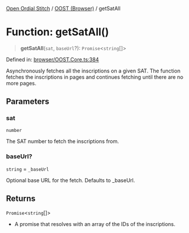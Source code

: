 [Open Ordial Stitch](../../README.md) / [OOST (Browser)](../README.md) / getSatAll

# Function: getSatAll()

> **getSatAll**(`sat`, `baseUrl`?): `Promise`\<`string`[]\>

Defined in: [browser/OOST.Core.ts:384](https://github.com/open-ordinal/open-ordinal-stitch/blob/0aafca5ac400fd4fbd267bbafa1a162a9dc20139/src/browser/OOST.Core.ts#L384)

Asynchronously fetches all the inscriptions on a given SAT.
The function fetches the inscriptions in pages and continues fetching until there are no more pages.

## Parameters

### sat

`number`

The SAT number to fetch the inscriptions from.

### baseUrl?

`string` = `_baseUrl`

Optional base URL for the fetch. Defaults to _baseUrl.

## Returns

`Promise`\<`string`[]\>

- A promise that resolves with an array of the IDs of the inscriptions.
